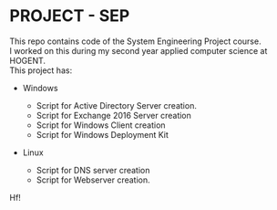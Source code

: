 # PROJECT - SEP
This repo contains code of the System Engineering Project course.  
I worked on this during my second year applied computer science at HOGENT.  
This project has:  
  * Windows
    * Script for Active Directory Server creation.
    * Script for Exchange 2016 Server creation
    * Script for Windows Client creation
    * Script for Windows Deployment Kit
   
  * Linux
    * Script for DNS server creation
    * Script for Webserver creation.

Hf!
